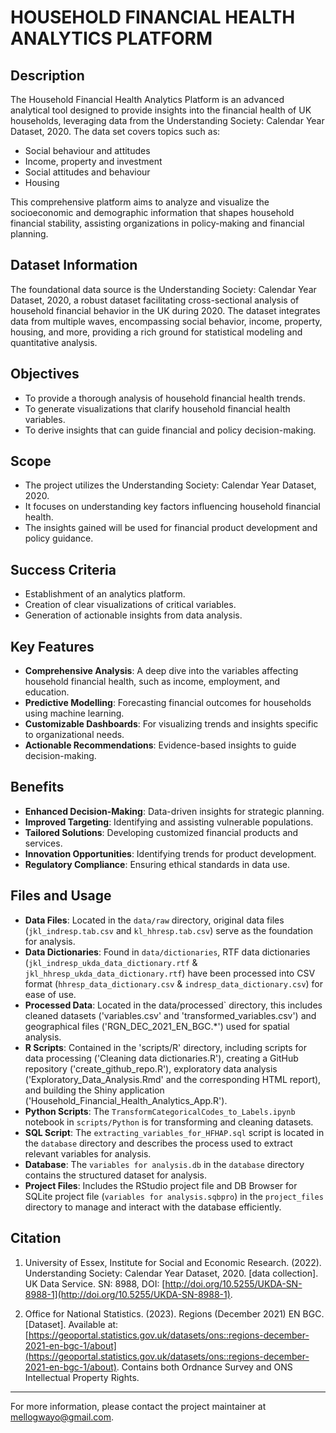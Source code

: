 # HOUSEHOLD FINANCIAL HEALTH ANALYTICS PLATFORM

## Description

The Household Financial Health Analytics Platform is an advanced analytical tool designed to provide insights into the financial health of UK households, leveraging data from the Understanding Society: Calendar Year Dataset, 2020. The data set covers topics such as:
- Social behaviour and attitudes
- Income, property and investment
- Social attitudes and behaviour
- Housing

This comprehensive platform aims to analyze and visualize the socioeconomic and demographic information that shapes household financial stability, assisting organizations in policy-making and financial planning.

## Dataset Information

The foundational data source is the Understanding Society: Calendar Year Dataset, 2020, a robust dataset facilitating cross-sectional analysis of household financial behavior in the UK during 2020. The dataset integrates data from multiple waves, encompassing social behavior, income, property, housing, and more, providing a rich ground for statistical modeling and quantitative analysis.

## Objectives

- To provide a thorough analysis of household financial health trends.
- To generate visualizations that clarify household financial health variables.
- To derive insights that can guide financial and policy decision-making.

## Scope

- The project utilizes the Understanding Society: Calendar Year Dataset, 2020.
- It focuses on understanding key factors influencing household financial health.
- The insights gained will be used for financial product development and policy guidance.

## Success Criteria

- Establishment of an analytics platform.
- Creation of clear visualizations of critical variables.
- Generation of actionable insights from data analysis.

## Key Features

- **Comprehensive Analysis**: A deep dive into the variables affecting household financial health, such as income, employment, and education.
- **Predictive Modelling**: Forecasting financial outcomes for households using machine learning.
- **Customizable Dashboards**: For visualizing trends and insights specific to organizational needs.
- **Actionable Recommendations**: Evidence-based insights to guide decision-making.

## Benefits

- **Enhanced Decision-Making**: Data-driven insights for strategic planning.
- **Improved Targeting**: Identifying and assisting vulnerable populations.
- **Tailored Solutions**: Developing customized financial products and services.
- **Innovation Opportunities**: Identifying trends for product development.
- **Regulatory Compliance**: Ensuring ethical standards in data use.

## Files and Usage

- **Data Files**: Located in the `data/raw` directory, original data files (`jkl_indresp.tab.csv` and `kl_hhresp.tab.csv`) serve as the foundation for analysis.
- **Data Dictionaries**: Found in `data/dictionaries`, RTF data dictionaries (`jkl_indresp_ukda_data_dictionary.rtf` & `jkl_hhresp_ukda_data_dictionary.rtf`) have been processed into CSV format (`hhresp_data_dictionary.csv` & `indresp_data_dictionary.csv`) for ease of use.
- **Processed Data**: Located in the data/processed` directory, this includes cleaned datasets ('variables.csv' and 'transformed_variables.csv') and geographical files ('RGN_DEC_2021_EN_BGC.*') used for spatial analysis.
- **R Scripts**: Contained in the 'scripts/R' directory, including scripts for data processing ('Cleaning data dictionaries.R'), creating a GitHub repository ('create_github_repo.R'), exploratory data analysis ('Exploratory_Data_Analysis.Rmd' and the corresponding HTML report), and building the Shiny application ('Household_Financial_Health_Analytics_App.R').
- **Python Scripts**: The `TransformCategoricalCodes_to_Labels.ipynb` notebook in `scripts/Python` is for transforming and cleaning datasets.
- **SQL Script**: The `extracting_variables_for_HFHAP.sql` script is located in the `database` directory and describes the process used to extract relevant variables for analysis.
- **Database**: The `variables for analysis.db` in the `database` directory contains the structured dataset for analysis.
- **Project Files**: Includes the RStudio project file and DB Browser for SQLite project file (`variables for analysis.sqbpro`) in the `project_files` directory to manage and interact with the database efficiently.

## Citation

1. University of Essex, Institute for Social and Economic Research. (2022). Understanding Society: Calendar Year Dataset, 2020. [data collection]. UK Data Service. SN: 8988, DOI: [http://doi.org/10.5255/UKDA-SN-8988-1](http://doi.org/10.5255/UKDA-SN-8988-1).

2. Office for National Statistics. (2023). Regions (December 2021) EN BGC. [Dataset]. Available at: [https://geoportal.statistics.gov.uk/datasets/ons::regions-december-2021-en-bgc-1/about](https://geoportal.statistics.gov.uk/datasets/ons::regions-december-2021-en-bgc-1/about). Contains both Ordnance Survey and ONS Intellectual Property Rights.

---

For more information, please contact the project maintainer at mellogwayo@gmail.com.
